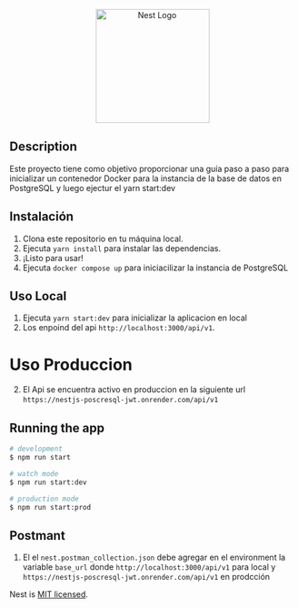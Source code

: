 <p align="center">
  <a href="http://nestjs.com/" target="blank"><img src="https://nestjs.com/img/logo-small.svg" width="200" alt="Nest Logo" /></a>
</p>

[circleci-image]: https://img.shields.io/circleci/build/github/nestjs/nest/master?token=abc123def456
[circleci-url]: https://circleci.com/gh/nestjs/nest



## Description

Este proyecto tiene como objetivo proporcionar una guía paso a paso para inicializar un contenedor Docker para la instancia de la base de datos en PostgreSQL y luego ejectur el yarn start:dev

## Instalación
1. Clona este repositorio en tu máquina local.
2. Ejecuta `yarn install` para instalar las dependencias.
3. ¡Listo para usar!
4. Ejecuta `docker compose up` para iniciacilizar la instancia de PostgreSQL

## Uso Local
1. Ejecuta `yarn start:dev` para inicializar la aplicacion en local
2. Los enpoind del api `http://localhost:3000/api/v1`.

# Uso Produccion
2. El Api se encuentra activo en produccion en la siguiente url `https://nestjs-poscresql-jwt.onrender.com/api/v1`

## Running the app

```bash
# development
$ npm run start

# watch mode
$ npm run start:dev

# production mode
$ npm run start:prod
```
## Postmant

1. El el `nest.postman_collection.json` debe agregar en el environment la variable `base_url` donde `http://localhost:3000/api/v1` para local y `https://nestjs-poscresql-jwt.onrender.com/api/v1` en prodcción


Nest is [MIT licensed](LICENSE).

